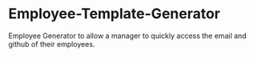 # Employee-Template-Generator

Employee Generator to allow a manager to quickly access the email and github of their employees.